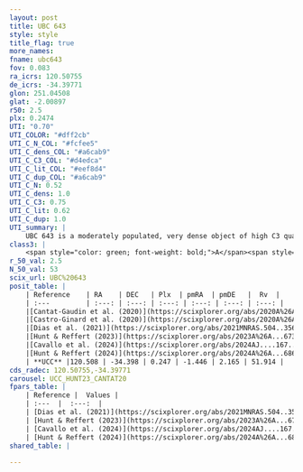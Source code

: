 ```yaml
---
layout: post
title: UBC 643
style: style
title_flag: true
more_names: 
fname: ubc643
fov: 0.083
ra_icrs: 120.50755
de_icrs: -34.39771
glon: 251.04508
glat: -2.00897
r50: 2.5
plx: 0.2474
UTI: "0.70"
UTI_COLOR: "#dff2cb"
UTI_C_N_COL: "#fcfee5"
UTI_C_dens_COL: "#a6cab9"
UTI_C_C3_COL: "#d4edca"
UTI_C_lit_COL: "#eef8d4"
UTI_C_dup_COL: "#a6cab9"
UTI_C_N: 0.52
UTI_C_dens: 1.0
UTI_C_C3: 0.75
UTI_C_lit: 0.62
UTI_C_dup: 1.0
UTI_summary: |
    UBC 643 is a moderately populated, very dense object of high C3 quality. It is moderately studied in the literature.
class3: |
    <span style="color: green; font-weight: bold;">A</span><span style="color: #FFC300; font-weight: bold;">B</span>
r_50_val: 2.5
N_50_val: 53
scix_url: UBC%20643
posit_table: |
    | Reference    | RA    | DEC   | Plx  | pmRA  | pmDE   |  Rv  |
    | :---         | :---: | :---: | :---: | :---: | :---: | :---: |
    |[Cantat-Gaudin et al. (2020)](https://scixplorer.org/abs/2020A%26A...640A...1C) | 120.5 | -34.388 | 0.215 | -1.471 | 2.138 | -- |
    |[Castro-Ginard et al. (2020)](https://scixplorer.org/abs/2020A%26A...635A..45C) | 120.493 | -34.381 | 0.215 | -1.473 | 2.135 | -- |
    |[Dias et al. (2021)](https://scixplorer.org/abs/2021MNRAS.504..356D) | 120.491 | -34.382 | 0.2 | -1.493 | 2.13 | -- |
    |[Hunt & Reffert (2023)](https://scixplorer.org/abs/2023A%26A...673A.114H) | 120.505 | -34.398 | 0.245 | -1.45 | 2.166 | 51.917 |
    |[Cavallo et al. (2024)](https://scixplorer.org/abs/2024AJ....167...12C) | 120.499 | -34.401 | 0.246 | -- | -- | -- |
    |[Hunt & Reffert (2024)](https://scixplorer.org/abs/2024A%26A...686A..42H) | 120.505 | -34.398 | 0.245 | -1.45 | 2.166 | 51.917 |
    | **UCC** |120.508 | -34.398 | 0.247 | -1.446 | 2.165 | 51.914 | 
cds_radec: 120.50755,-34.39771
carousel: UCC_HUNT23_CANTAT20
fpars_table: |
    | Reference |  Values |
    | :---  |  :---:  |
    | [Dias et al. (2021)](https://scixplorer.org/abs/2021MNRAS.504..356D) | `Av=1.684, Dist=4006, logage=8.245, [Fe/H]=0.344` |
    | [Hunt & Reffert (2023)](https://scixplorer.org/abs/2023A%26A...673A.114H) | `AV50=1.487, diffAV50=1.229, MOD50=12.778, logAge50=8.355` |
    | [Cavallo et al. (2024)](https://scixplorer.org/abs/2024AJ....167...12C) | `AV50=1.99, dMod50=13.06, logAge50=8.01, [Fe/H]50=0.18` |
    | [Hunt & Reffert (2024)](https://scixplorer.org/abs/2024A%26A...686A..42H) | `MassJ=439.153` |
shared_table: |
    
---
```

